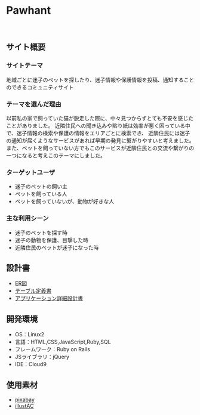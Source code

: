 # Pawhant
​
## サイト概要
### サイトテーマ
地域ごとに迷子のペットを探したり、迷子情報や保護情報を投稿、通知することのできるコミュニティサイト
​
### テーマを選んだ理由
以前私の家で飼っていた猫が脱走した際に、中々見つからずとても不安を感じたことがありました。
近隣住民への聞き込みや貼り紙は効率が悪く困っている中で、迷子情報の検索や保護の情報をエリアごとに検索でき、
近隣住民には迷子の通知が届くようなサービスがあれば早期の発見に繋がりやすいと考えました。
また、ペットを飼っていない方でもこのサービスが近隣住民との交流や繋がりの一つになると考えこのテーマにしました。


### ターゲットユーザ
- 迷子のペットの飼い主
- ペットを飼っている人
- ペットを飼っていないが、動物が好きな人
​
### 主な利用シーン
- 迷子のペットを探す時
- 迷子の動物を保護、目撃した時
- 近隣住民のペットが迷子になった時
​
## 設計書
- [ER図](https://app.diagrams.net/#G1cI7PePzhlJ_oGhTeUciX-JLygYVvzOAL)
- [テーブル定義書](https://docs.google.com/spreadsheets/d/1YAXqxQa3ML-6HSTDIt5YPBZif1JKFpG6/edit#gid=1243549839)
- [アプリケーション詳細設計書](https://docs.google.com/spreadsheets/d/1U4pwMqYzRdNRZ2rr_6BO6jU9vJHQBgBRhukEloBGfnc/edit#gid=549108681)
​
## 開発環境
- OS：Linux2
- 言語：HTML,CSS,JavaScript,Ruby,SQL
- フレームワーク：Ruby on Rails
- JSライブラリ：jQuery
- IDE：Cloud9
​
## 使用素材
- [pixabay](https://pixabay.com/ja/)
- [illustAC](https://www.ac-illust.com/?downloader_register=success)
